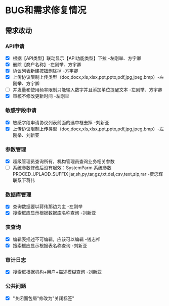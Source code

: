 # BUG和需求修复情况

## 需求改动

### API申请

* [x] 根据【API类型】联动显示【API功能类型】下拉 -左刚举、方宇卿
* [x] 删除【商户名称】-左刚举、方宇卿
* [x] 协议列表新建按钮删除掉 -方宇卿
* [x] 上传协议限制上传类型（doc,docx,xls,xlsx,ppt,pptx,pdf,jpg,jpeg,bmp）-左刚举、方宇卿
* [ ] 并发量和使用频率限制只能输入数字并且添加单位提醒文本 -左刚举、方宇卿
* [x] 审核不修改更新时间 -左刚举

### 敏感字段申请

* [x] 敏感字段申请协议列表前面的选中框去掉 -刘新亚
* [x] 上传协议限制上传类型（doc,docx,xls,xlsx,ppt,pptx,pdf,jpg,jpeg,bmp）-左刚举、刘新亚

### 参数管理

* [x] 超级管理员查询所有，机构管理员查询业务相关参数
* [ ] 系统参数修改后没有起效：SystemParm 系统参数 PROCED_UPLAOD_SUFFIX jar,sh,py,tar,gz,txt,del,csv,text,zip,rar -贾忠辉联系下蒋伟

### 数据库管理

* [x] 查询数据要以蒋伟那边为主 -左刚举
* [x] 搜索框应显示根据数据库名称查询 -刘新亚

### 表查询

* [x] 编辑表描述不可编辑，应该可以编辑  -钱志祥
* [x] 搜索框应显示根据表名称查询 -刘新亚

### 审计日志

* [x] 搜索框根据机构+用户+描述模糊查询 -刘新亚

### 公共问题

* [x] "关闭面包屑"修改为"关闭标签"
